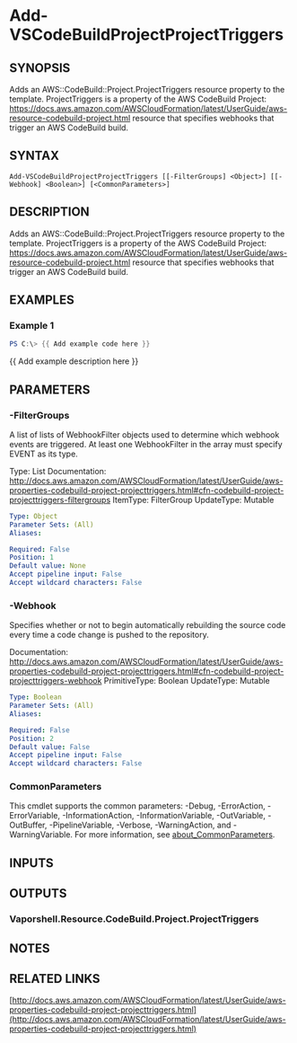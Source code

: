 # Add-VSCodeBuildProjectProjectTriggers

## SYNOPSIS
Adds an AWS::CodeBuild::Project.ProjectTriggers resource property to the template.
ProjectTriggers is a property of the AWS CodeBuild Project: https://docs.aws.amazon.com/AWSCloudFormation/latest/UserGuide/aws-resource-codebuild-project.html resource that specifies webhooks that trigger an AWS CodeBuild build.

## SYNTAX

```
Add-VSCodeBuildProjectProjectTriggers [[-FilterGroups] <Object>] [[-Webhook] <Boolean>] [<CommonParameters>]
```

## DESCRIPTION
Adds an AWS::CodeBuild::Project.ProjectTriggers resource property to the template.
ProjectTriggers is a property of the AWS CodeBuild Project: https://docs.aws.amazon.com/AWSCloudFormation/latest/UserGuide/aws-resource-codebuild-project.html resource that specifies webhooks that trigger an AWS CodeBuild build.

## EXAMPLES

### Example 1
```powershell
PS C:\> {{ Add example code here }}
```

{{ Add example description here }}

## PARAMETERS

### -FilterGroups
A list of lists of WebhookFilter objects used to determine which webhook events are triggered.
At least one WebhookFilter in the array must specify EVENT as its type.

Type: List
Documentation: http://docs.aws.amazon.com/AWSCloudFormation/latest/UserGuide/aws-properties-codebuild-project-projecttriggers.html#cfn-codebuild-project-projecttriggers-filtergroups
ItemType: FilterGroup
UpdateType: Mutable

```yaml
Type: Object
Parameter Sets: (All)
Aliases:

Required: False
Position: 1
Default value: None
Accept pipeline input: False
Accept wildcard characters: False
```

### -Webhook
Specifies whether or not to begin automatically rebuilding the source code every time a code change is pushed to the repository.

Documentation: http://docs.aws.amazon.com/AWSCloudFormation/latest/UserGuide/aws-properties-codebuild-project-projecttriggers.html#cfn-codebuild-project-projecttriggers-webhook
PrimitiveType: Boolean
UpdateType: Mutable

```yaml
Type: Boolean
Parameter Sets: (All)
Aliases:

Required: False
Position: 2
Default value: False
Accept pipeline input: False
Accept wildcard characters: False
```

### CommonParameters
This cmdlet supports the common parameters: -Debug, -ErrorAction, -ErrorVariable, -InformationAction, -InformationVariable, -OutVariable, -OutBuffer, -PipelineVariable, -Verbose, -WarningAction, and -WarningVariable. For more information, see [about_CommonParameters](http://go.microsoft.com/fwlink/?LinkID=113216).

## INPUTS

## OUTPUTS

### Vaporshell.Resource.CodeBuild.Project.ProjectTriggers
## NOTES

## RELATED LINKS

[http://docs.aws.amazon.com/AWSCloudFormation/latest/UserGuide/aws-properties-codebuild-project-projecttriggers.html](http://docs.aws.amazon.com/AWSCloudFormation/latest/UserGuide/aws-properties-codebuild-project-projecttriggers.html)

